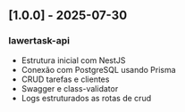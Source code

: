 ## [1.0.0] - 2025-07-30

### lawertask-api

- Estrutura inicial com NestJS
- Conexão com PostgreSQL usando Prisma
- CRUD tarefas e clientes
- Swagger e class-validator
- Logs estruturados as rotas de crud
